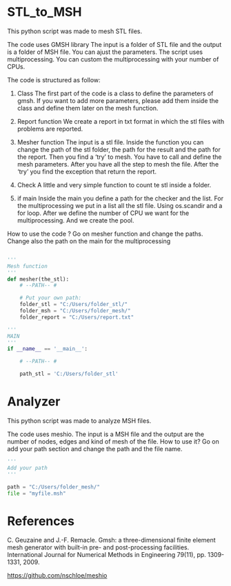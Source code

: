 # STL_to_MSH
This python script was made to mesh STL files.

The code uses GMSH library
The input is a folder of STL file and the output is a folder of MSH file.
You can ajust the parameters. The script uses multiprocessing.
You can custom the multiprocessing with your number of CPUs.

The code is structured as follow:

 1) Class
The first part of the code is a class to define the parameters of gmsh.
If you want to add more parameters, please add them inside the class and define them later on the mesh function.


 2) Report function
We create a report in txt format in which the stl files with problems are reported. 


 3) Mesher function
The input is a stl file. Inside the function you can change the path of the stl folder, the path for the result and the path for the report.
Then you find a ‘try’ to mesh. You have to call and define the mesh parameters. After you have all the step to mesh the file. After the ‘try’ you find the exception that return the report.


 4) Check
A little and very simple function to count te stl inside a folder.


 5) if main
Inside the main you define a path for the checker and the list.
For the multiprocessing we put in a list all the stl file. Using os.scandir and a for loop. 
After we define the number of CPU we want for the multiprocessing. And we create the pool.


 How to use the code ?
Go on mesher function and change the paths. Change also the path on the main for the multiprocessing
```python

'''
Mesh function
'''
def mesher(the_stl):
    # --PATH-- #

    # Put your own path:
    folder_stl = "C:/Users/folder_stl/"
    folder_msh = "C:/Users/folder_mesh/"
    folder_report = "C:/Users/report.txt"

'''
MAIN
'''
if __name__ == '__main__':

    # --PATH-- #

    path_stl = 'C:/Users/folder_stl'

```


# Analyzer
This python script was made to analyze MSH files.

The code uses meshio.
The input is a MSH file and the output are the number of nodes, edges and kind of mesh of the file.
How to use it? Go on add your path section and change the path and the file name.
```python
'''
Add your path
'''

path = "C:/Users/folder_mesh/"
file = "myfile.msh"

```

# References
 C. Geuzaine and J.-F. Remacle. Gmsh: a three-dimensional finite element mesh generator with built-in pre- and post-processing facilities. International Journal for Numerical Methods in Engineering 79(11), pp. 1309-1331, 2009.
 
 https://github.com/nschloe/meshio
